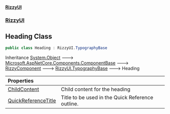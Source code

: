 #### [RizzyUI](index 'index')
### [RizzyUI](RizzyUI 'RizzyUI')

## Heading Class

```csharp
public class Heading : RizzyUI.TypographyBase
```

Inheritance [System.Object](https://docs.microsoft.com/en-us/dotnet/api/System.Object 'System.Object') &#129106; [Microsoft.AspNetCore.Components.ComponentBase](https://docs.microsoft.com/en-us/dotnet/api/Microsoft.AspNetCore.Components.ComponentBase 'Microsoft.AspNetCore.Components.ComponentBase') &#129106; [RizzyComponent](RizzyUI.RizzyComponent 'RizzyUI.RizzyComponent') &#129106; [RizzyUI.TypographyBase](https://docs.microsoft.com/en-us/dotnet/api/RizzyUI.TypographyBase 'RizzyUI.TypographyBase') &#129106; Heading

| Properties | |
| :--- | :--- |
| [ChildContent](RizzyUI.Heading.ChildContent 'RizzyUI.Heading.ChildContent') | Child content for the heading |
| [QuickReferenceTitle](RizzyUI.Heading.QuickReferenceTitle 'RizzyUI.Heading.QuickReferenceTitle') | Title to be used in the Quick Reference outline. |
